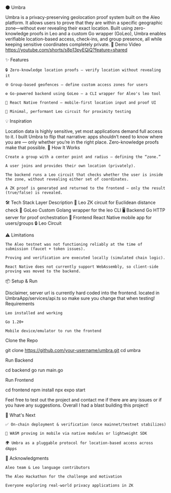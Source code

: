 🌑 Umbra

Umbra is a privacy-preserving geolocation proof system built on the Aleo platform. It allows users to prove that they are within a specific geographic zone—without ever revealing their exact location. Built using zero-knowledge proofs in Leo and a custom Go wrapper (GoLeo), Umbra enables verifiable location-based access, check-ins, and group presence, all while keeping sensitive coordinates completely private.
📸 Demo Video
https://youtube.com/shorts/s8p13pyEQiQ?feature=shared

✨ Features

    🔒 Zero-knowledge location proofs — verify location without revealing it

    🌐 Group-based geofences — define custom access zones for users

    ⚙️ Go-powered backend using GoLeo — a CLI wrapper for Aleo's leo tool

    📱 React Native frontend — mobile-first location input and proof UI

    🧮 Minimal, performant Leo circuit for proximity testing

💡 Inspiration

Location data is highly sensitive, yet most applications demand full access to it. I built Umbra to flip that narrative: apps shouldn’t need to know where you are — only whether you’re in the right place. Zero-knowledge proofs make that possible.
🚀 How It Works

    Create a group with a center point and radius — defining the “zone.”

    A user joins and provides their own location (privately).

    The backend runs a Leo circuit that checks whether the user is inside the zone, without revealing either set of coordinates.

    A ZK proof is generated and returned to the frontend — only the result (true/false) is revealed.

🛠 Tech Stack
Layer	Description
🔧 Leo	ZK circuit for Euclidean distance check
🧰 GoLeo	Custom Golang wrapper for the leo CLI
🖥️ Backend	Go HTTP server for proof orchestration
📱 Frontend	React Native mobile app for users/groups
🔒 Leo Circuit


⚠️ Limitations

    The Aleo testnet was not functioning reliably at the time of submission (faucet + token issues).

    Proving and verification are executed locally (simulated chain logic).

    React Native does not currently support WebAssembly, so client-side proving was moved to the backend.

📦 Setup & Run

Disclaimer, server url is currently hard coded into the frontend. located in UmbraApp/services/api.ts
so make sure you change that when testing! 
Requirements

    Leo installed and working

    Go 1.20+

    Mobile device/emulator to run the frontend

Clone the Repo

git clone https://github.com/your-username/umbra.git
cd umbra

Run Backend

cd backend
go run main.go

Run Frontend

cd frontend
npm install
npx expo start

Feel free to test out the project and contact me if there are any issues or if you have any suggestions. 
Overall I had a blast building this project!

🧠 What's Next

    ✅ On-chain deployment & verification (once mainnet/testnet stabilizes)

    📱 WASM proving in mobile via native modules or lightweight SDK

    🌍 Umbra as a pluggable protocol for location-based access across dApps

🙏 Acknowledgments

    Aleo team & Leo language contributors

    The Aleo Hackathon for the challenge and motivation

    Everyone exploring real-world privacy applications in ZK
